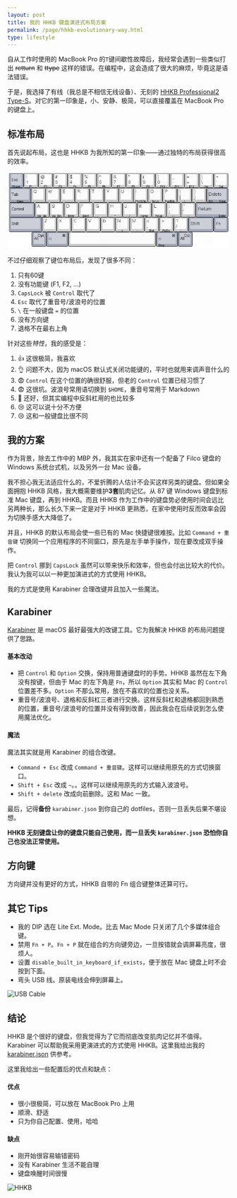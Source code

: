 ```yaml
---
layout: post
title: 我的 HHKB 键盘演进式布局方案
permalink: /page/hhkb-evolutionary-way.html
type: lifestyle
---
```


自从工作时使用的 MacBook Pro 的`T`键间歇性故障后，我经常会遇到一些类似打出 ~~retturn~~ 和 ~~ttype~~ 这样的错误。在编程中，这会造成了很大的麻烦，毕竟这是语法错误。

于是，我选择了有线（我总是不相信无线设备）、无刻的 [HHKB Professional2 Type-S](http://www.pfu.fujitsu.com/hhkeyboard/type-s/)。对它的第一印象是，小、安静、极简，可以直接覆盖在 MacBook Pro 的键盘上。

## 标准布局

首先说起布局，这也是 HHKB 为我所知的第一印象——通过独特的布局获得很高的效率。

![keyboard-setting](/image/HHKB-Pro-2-default-layout.png)

不过仔细观察了键位布局后，发现了很多不同：

1. 只有60键
2. 没有功能键 (F1, F2, ...)
3. `CapsLock` 被 `Control` 取代了
4. `Esc` 取代了重音号/波浪号的位置
5. `\` 在一般键盘 `=` 的位置
6. 没有方向键
7. 退格不在最右上角

针对这些*特性*，我的感受是：

1. 👍 这很极简，我喜欢
2. 👌 问题不大，因为 macOS 默认式关闭功能键的，平时也就用来调声音什么的
3. 😨 `Control` 在这个位置的确很舒服，但老的 `Control` 位置已经习惯了
4. 😨 这很坑。波浪号常用语切换到 `$HOME`，重音号常用于 Markdown
5. 🤷 还好，但其实编程中反斜杠用的也比较多
6. 😢 这可以说十分不方便
7. 😢 这和一般键盘比很不同

## 我的方案

作为背景，除去工作中的 MBP 外，我其实在家中还有一个配备了 Filco 键盘的 Windows 系统台式机，以及另外一台 Mac 设备。

我不担心我无法适应什么的，不爱折腾的人估计不会买这样另类的键盘。但如果全面拥抱 HHKB 风格，我大概需要维护**3套**肌肉记忆。从 87 键 Windows 键盘到标准 Mac 键盘，再到 HHKB。而且 HHKB 作为工作中的键盘势必使用时间会远比另两种长，那么长久下来一定是对于 HHKB 更熟悉，在家中使用时反而效率会因为切换手感大大降低了。

并且，HHKB 的默认布局会使一些已有的 Mac 快捷键很难按。比如 `Command + 重音键` 切换同一个应用程序的不同窗口，原先是左手单手操作，现在要改成双手操作。

把 `Control` 挪到 `CapsLock` 虽然可以带来快乐和效率，但也会付出比较大的代价。我认为我可以以一种更加演进式的方式使用 HHKB。

我的方式是使用 Karabiner 合理改键并且加入一些魔法。

## Karabiner

[Karabiner](https://pqrs.org/osx/karabiner/) 是 macOS 最好最强大的改键工具。它为我解决 HHKB 的布局问题提供了思路。

#### 基本改动

* 把 `Control` 和 `Option` 交换，保持用普通键盘时的手势。HHKB 虽然在左下角没有按键，但由于 Mac 的左下角是 `Fn`，所以 `Option` 其实和 Mac 的 `Control` 位置差不多。`Option` 不那么常用，放在不喜欢的位置也没关系。
* 重音号/波浪号、退格和反斜杠三者进行交换。这样反斜杠和退格都回到熟悉的位置，重音号/波浪号的位置并没有得到改善，因此我会在后续说到怎么使用魔法优化。

#### 魔法

魔法其实就是用 Karabiner 的组合改键。

* `Command + Esc` 改成 `Command + 重音键`。这样可以继续用原先的方式切换窗口。
* `Shift + Esc` 改成 `~`。。这样可以继续用原先的方式输入波浪号。
* `Shift + delete` 改成向前删除。这和 Mac 一致。

最后，记得**备份** `karabiner.json` 到你自己的 dotfiles，否则一旦丢失后果不堪设想。

**HHKB 无刻键盘让你的键盘只能自己使用，而一旦丢失 `karabiner.json` 恐怕你自己也没法正常使用。**

## 方向键

方向键并没有更好的方式，HHKB 自带的 Fn 组合键整体还算可行。

## 其它 Tips

* 我的 DIP 选在 Lite Ext. Mode。比去 Mac Mode 只关闭了几个多媒体组合键。
* 禁用 `Fn + P`。`Fn + P` 就在组合的方向键旁边，一旦按错就会调屏幕亮度，很烦人。
* 设置 `disable_built_in_keyboard_if_exists`，便于放在 Mac 键盘上时不会按到下面。
* 弯头 USB 线。原装电线会伸到屏幕上。

![USB Cable]()

## 结论

HHKB 是个很好的键盘，但我觉得为了它而彻底改变肌肉记忆并不值得。Karabiner 可以帮助我采用更演进式的方式使用 HHKB。这里我给出我的 [karabiner.json](https://github.com/crispgm/dotfiles/blob/master/macOS/karabiner.json) 供参考。

这里我给出一些配置后的优点和缺点：

#### 优点

* 很小很极简，可以放在 MacBook Pro 上用
* 顺滑、舒适
* 只为你自己配置、使用，哈哈

#### 缺点

* 刚开始很容易输错密码
* 没有 Karabiner 生活不能自理
* 键盘唤醒时间很慢

![HHKB]()
